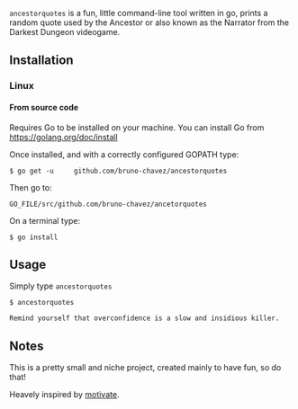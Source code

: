 `ancestorquotes` is a fun, little command-line tool written in go,
 prints a random quote used by the Ancestor or also known as
the Narrator from the Darkest Dungeon videogame.

## Installation


### Linux

#### From source code

Requires Go to be installed on your machine. You can install Go from
https://golang.org/doc/install

Once installed, and with a correctly configured GOPATH type:

```
$ go get -u 	github.com/bruno-chavez/ancestorquotes
```


Then go to:

```
GO_FILE/src/github.com/bruno-chavez/ancetorquotes
```

On a terminal type:

```
$ go install
```


## Usage

Simply type `ancestorquotes`
```
$ ancestorquotes

Remind yourself that overconfidence is a slow and insidious killer.
```

## Notes

This is a pretty small and niche project, created mainly to have fun, so do that!

Heavely inspired by [motivate](https://github.com/mubaris/motivate).
